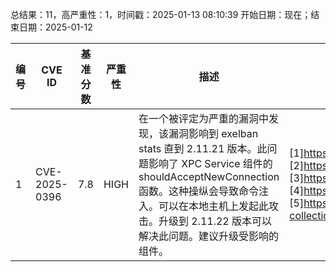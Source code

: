 总结果：11，高严重性：1，时间戳：2025-01-13 08:10:39
开始日期：现在；结束日期：2025-01-12

| 编号 | CVE ID | 基准分数 | 严重性 | 描述 | 参考资料 |
|-----|--------|------------|----------|-------------|------------|
| 1 | CVE-2025-0396 | 7.8  | HIGH | 在一个被评定为严重的漏洞中发现，该漏洞影响到 exelban stats 直到 2.11.21 版本。此问题影响了 XPC Service 组件的 shouldAcceptNewConnection 函数。这种操纵会导致命令注入。可以在本地主机上发起此攻击。升级到 2.11.22 版本可以解决此问题。建议升级受影响的组件。 | [1]https://github.com/exelban/stats/releases/tag/v2.11.22<br>[2]https://vuldb.com/?ctiid.291269<br>[3]https://vuldb.com/?id.291269<br>[4]https://vuldb.com/?submit.473229<br>[5]https://winslow1984.com/books/cve-collection/page/stats-v21122-local-privilege-escalation |